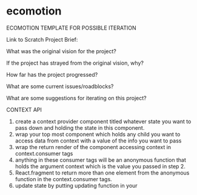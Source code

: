 # ecomotion

ECOMOTION TEMPLATE FOR POSSIBLE ITERATION

Link to Scratch Project Brief:

What was the original vision for the project?

If the project has strayed from the original vision, why?

How far has the project progressed?

What are some current issues/roadblocks?

What are some suggestions for iterating on this project?

CONTEXT API

1. create a context provider component titled whatever state you want to pass down and holding the state in this component.
2. wrap your top most component which holds any child you want to access data from context with a value of the info you want to pass
3. wrap the return render of the component accessing context in context.consumer tags
4. anything in these consumer tags will be an anonymous function that holds the argument context which is the value you passed in step 2.
5. React.fragment to return more than one element from the anonymous function in the context.consumer tags.
6. update state by putting updating function in your
